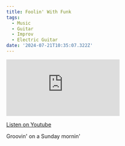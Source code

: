 ```yaml
---
title: Foolin' With Funk
tags:
  - Music
  - Guitar
  - Improv
  - Electric Guitar
date: '2024-07-21T10:35:07.322Z'
---
```


<iframe src="https://www.youtube-nocookie.com/embed/ftAD-41lVEw?modestbranding=1&showinfo=0&rel=0" title="YouTube video player" frameborder="0" allow="accelerometer; autoplay; encrypted-media; gyroscope; picture-in-picture;" allowfullscreen className="youtube_video"></iframe>

[Listen on Youtube](https://youtu.be/ftAD-41lVEw)

Groovin' on a Sunday mornin'
